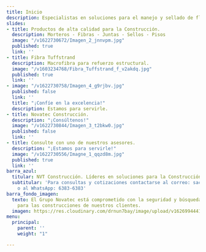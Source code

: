 ```yaml
---
title: Inicio
description: Especialistas en soluciones para el manejo y sellado de fluidos
slides:
- title: Productos de alta calidad para la Construcción.
  description: Morteros - Fibras - Juntas - Sellos - Pisos
  image: "/v1622730672/Imagen_2_jnnvpm.jpg"
  published: true
  link: ''
- title: Fibra Tuffstrand
  description: Macrofibra para refuerzo estructural.
  image: "/v1603234768/Fibra_Tuffstrand_f_v2akdq.jpg"
  published: true
  link: ''
- image: "/v1622730758/Imagen_4_g9rjbv.jpg"
  published: false
  link: ''
  title: "¡Confíe en la excelencia!"
  description: Estamos para servirle.
- title: Novatec Construcción.
  description: "¡Consúltenos!"
  image: "/v1622730844/Imagen_3_t2bkw0.jpg"
  published: false
  link: ''
- title: Consulte con uno de nuestros asesores.
  description: "¡Estamos para servirle!"
  image: "/v1622730556/Imagne_1_qqzd8m.jpg"
  published: true
  link: ''
barra_azul:
  titular: NVT Construcción. Líderes en soluciones para la Construcción.
  subtitular: 'Para consultas y cotizaciones contactarse al correo: sac@novatec.cr
    o al WhatsApp: 6383-6383'
barra_fondo_imagen:
  texto: El Grupo Novatec está comprometido con la seguridad y búsqueda de soluciones
    para las construcciones de nuestros clientes.
  imagen: https://res.cloudinary.com/drnun7bay/image/upload/v1626994441/AdobeStock_120950047_dbeopd.jpg
menu:
  principal:
    parent: ''
    weight: "1"

---
```

